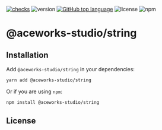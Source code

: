 [![checks](https://github.com/Aceworks-Studio/roblox-utils/actions/workflows/test.yml/badge.svg)](https://github.com/Aceworks-Studio/roblox-utils/actions/workflows/test.yml)
![version](https://img.shields.io/github/package-json/v/Aceworks-Studio/roblox-utils)
[![GitHub top language](https://img.shields.io/github/languages/top/Aceworks-Studio/roblox-utils)](https://github.com/luau-lang/luau)
![license](https://img.shields.io/npm/l/@aceworks-studio/string)
![npm](https://img.shields.io/npm/dt/@aceworks-studio/string)

# @aceworks-studio/string

<!-- description -->

## Installation

Add `@aceworks-studio/string` in your dependencies:

```bash
yarn add @aceworks-studio/string
```

Or if you are using `npm`:

```bash
npm install @aceworks-studio/string
```

## License


